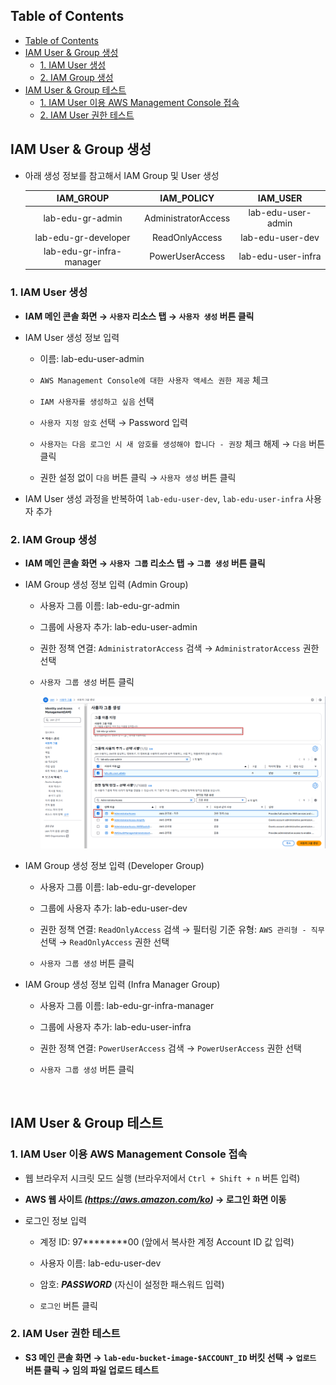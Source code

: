 ## Table of Contents
- [Table of Contents](#table-of-contents)
- [IAM User \& Group 생성](#iam-user--group-생성)
  - [1. IAM User 생성](#1-iam-user-생성)
  - [2. IAM Group 생성](#2-iam-group-생성)
- [IAM User \& Group 테스트](#iam-user--group-테스트)
  - [1. IAM User 이용 AWS Management Console 접속](#1-iam-user-이용-aws-management-console-접속)
  - [2. IAM User 권한 테스트](#2-iam-user-권한-테스트)

## IAM User & Group 생성

- 아래 생성 정보를 참고해서 IAM Group 및 User 생성

  |        IAM_GROUP         |     IAM_POLICY      |      IAM_USER      |
  | :----------------------: | :-----------------: | :----------------: |
  |     lab-edu-gr-admin     | AdministratorAccess | lab-edu-user-admin |
  |   lab-edu-gr-developer   |   ReadOnlyAccess    |  lab-edu-user-dev  |
  | lab-edu-gr-infra-manager |   PowerUserAccess   | lab-edu-user-infra |

### 1. IAM User 생성

- **IAM 메인 콘솔 화면 → `사용자` 리소스 탭 → `사용자 생성` 버튼 클릭**

- IAM User 생성 정보 입력

  - 이름: lab-edu-user-admin

  - `AWS Management Console에 대한 사용자 액세스 권한 제공` 체크

  - `IAM 사용자를 생성하고 싶음` 선택

  - `사용자 지정 암호` 선택 → Password 입력

  - `사용자는 다음 로그인 시 새 암호를 생성해야 합니다 - 권장` 체크 해제 → `다음` 버튼 클릭

  - 권한 설정 없이 `다음` 버튼 클릭 → `사용자 생성` 버튼 클릭

- IAM User 생성 과정을 반복하여 `lab-edu-user-dev`, `lab-edu-user-infra` 사용자 추가

### 2. IAM Group 생성

- **IAM 메인 콘솔 화면 → `사용자 그룹` 리소스 탭 → `그룹 생성` 버튼 클릭**

- IAM Group 생성 정보 입력 (Admin Group)

  - 사용자 그룹 이름: lab-edu-gr-admin

  - 그룹에 사용자 추가: lab-edu-user-admin

  - 권한 정책 연결: `AdministratorAccess` 검색 → `AdministratorAccess` 권한 선택

  - `사용자 그룹 생성` 버튼 클릭
  
    ![alt text](./img/iam_group_create.png)

- IAM Group 생성 정보 입력 (Developer Group)

  - 사용자 그룹 이름: lab-edu-gr-developer

  - 그룹에 사용자 추가: lab-edu-user-dev

  - 권한 정책 연결: `ReadOnlyAccess` 검색 → 필터링 기준 유형: `AWS 관리형 - 직무` 선택 → `ReadOnlyAccess` 권한 선택

  - `사용자 그룹 생성` 버튼 클릭

- IAM Group 생성 정보 입력 (Infra Manager Group)

  - 사용자 그룹 이름: lab-edu-gr-infra-manager

  - 그룹에 사용자 추가: lab-edu-user-infra

  - 권한 정책 연결: `PowerUserAccess` 검색 → `PowerUserAccess` 권한 선택

  - `사용자 그룹 생성` 버튼 클릭

<br>

## IAM User & Group 테스트

### 1. IAM User 이용 AWS Management Console 접속

- 웹 브라우저 시크릿 모드 실행 (브라우저에서 `Ctrl + Shift + n` 버튼 입력)

- **AWS 웹 사이트 *(https://aws.amazon.com/ko)* → 로그인 화면 이동**

- 로그인 정보 입력

    - 계정 ID: 97********00 (앞에서 복사한 계정 Account ID 값 입력)

    - 사용자 이름: lab-edu-user-dev

    - 암호: ***PASSWORD*** (자신이 설정한 패스워드 입력)

    - `로그인` 버튼 클릭

### 2. IAM User 권한 테스트

- **S3 메인 콘솔 화면 → `lab-edu-bucket-image-$ACCOUNT_ID` 버킷 선택 → `업로드` 버튼 클릭 → 임의 파일 업로드 테스트**

<br>